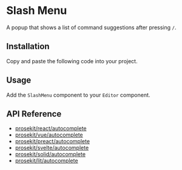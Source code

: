 # Slash Menu

A popup that shows a list of command suggestions after pressing `/`.

<!-- @include: @/examples/slash-menu.md -->

## Installation

Copy and paste the following code into your project.

<!-- @include: @/example-code-blocks/slash-menu/slash-menu.md -->

## Usage

Add the `SlashMenu` component to your `Editor` component.

<!-- @include: @/example-code-blocks/slash-menu/editor.md -->

## API Reference

- [prosekit/react/autocomplete](/references/react/autocomplete)
- [prosekit/vue/autocomplete](/references/vue/autocomplete)
- [prosekit/preact/autocomplete](/references/preact/autocomplete)
- [prosekit/svelte/autocomplete](/references/svelte/autocomplete)
- [prosekit/solid/autocomplete](/references/solid/autocomplete)
- [prosekit/lit/autocomplete](/references/lit/autocomplete)
